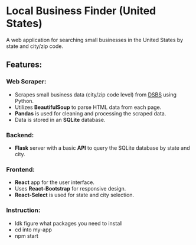 # Local Business Finder (United States)

A web application for searching small businesses in the United States by state and city/zip code.

## Features:

### Web Scraper:
- Scrapes small business data (city/zip code level) from [DSBS](https://dsbs.sba.gov/search/dsp_dsbs.cfm) using Python.
- Utilizes **BeautifulSoup** to parse HTML data from each page.
- **Pandas** is used for cleaning and processing the scraped data.
- Data is stored in an **SQLite** database.

### Backend:
- **Flask** server with a basic **API** to query the SQLite database by state and city.

### Frontend:
- **React** app for the user interface.
- Uses **React-Bootstrap** for responsive design.
- **React-Select** is used for state and city selection.

### Instruction:
- Idk figure what packages you need to install
- cd into my-app
- npm start

